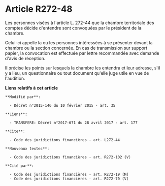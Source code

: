 # Article R272-48

Les personnes visées à l'article L. 272-44 que la chambre territoriale des comptes décide d'entendre sont convoquées par le
président de la chambre. 

Celui-ci appelle la ou les personnes intéressées à se présenter devant la chambre ou la section concernée. En cas de
transmission sur support papier, la convocation est effectuée par lettre recommandée avec demande d'avis de réception. 

Il précise les points sur lesquels la chambre les entendra et leur adresse, s'il y a lieu, un questionnaire ou tout document
qu'elle juge utile en vue de l'audition.

**Liens relatifs à cet article**

	**Modifié par**:

	  - Décret n°2015-146 du 10 février 2015 - art. 35

	**Liens**:

	  - TRANSFERE: Décret n°2017-671 du 28 avril 2017 - art. 177

	**Cite**:

	  - Code des juridictions financières - art. L272-44

	**Nouveaux textes**:

	  - Code des juridictions financières - art. R272-102 (V)

	**Cité par**:

	  - Code des juridictions financières - art. R272-19 (M)
	  - Code des juridictions financières - art. R272-70 (V)
